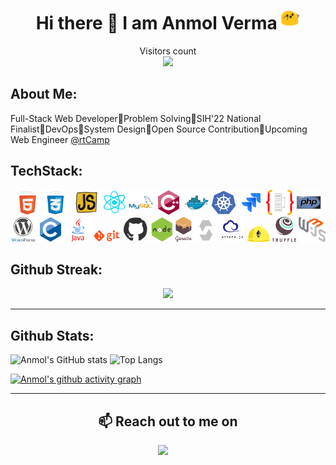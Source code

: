 <h1 align="center">Hi there 👋 I am  Anmol Verma  <img src="https://raw.githubusercontent.com/AnmolVerma404/AnmolVerma404/main/gif/happy.gif" width="30"/></h1>
<p align="center"> 
  Visitors count<br>
  <img src="https://profile-counter.glitch.me/AnmolVerma404/count.svg" />
</p>

## **About Me:**

Full-Stack Web Developer🔸Problem Solving🔸SIH'22 National Finalist🔸DevOps🔸System Design🔸Open Source Contribution🔸Upcoming Web Engineer [@rtCamp](https://rtcamp.com/)

## **TechStack:**

<p align="center">
<code><img height="40" src="https://raw.githubusercontent.com/AnmolVerma404/AnmolVerma404/main/gif/html.webp" alt="html"></code>
<code><img height="40" src="https://raw.githubusercontent.com/AnmolVerma404/AnmolVerma404/main/gif/css.webp" alt="css"></code>
<code> <img src="https://raw.githubusercontent.com/AnmolVerma404/AnmolVerma404/main/gif/js.webp" height="40" alt="js"></code>
<code><img height="40" src="https://raw.githubusercontent.com/AnmolVerma404/AnmolVerma404/main/gif/react.webp" alt="react"></code>
<code><img height="40" src="https://raw.githubusercontent.com/AnmolVerma404/AnmolVerma404/57349ace8ef179db36676b6c893c209311d4fd6d/svg/mysql.svg" alt="mysql"></code>
<code><img height="40" src="https://raw.githubusercontent.com/AnmolVerma404/AnmolVerma404/57349ace8ef179db36676b6c893c209311d4fd6d/svg/cpp.svg"  alt="cpp/c++"></code>
<code><img height="40" src="./svg/docker.svg" alt="docker"></code>
<code><img height="40" src="./svg/kubernetes.svg"  alt="kubernetes/k8s"></code>
<code><img height="40" src="./svg/jira.svg" alt="jira"></code>
<code><img height="40" src="./svg/typeorm.svg" alt="typeorm"></code>
<code><img height="40" src="./svg/php.svg" alt="php"></code>
<br>
<code><img height="40" src="./svg/wordpress.svg" alt="wordpress/wp"></code>
<code><img height="40" src="https://raw.githubusercontent.com/AnmolVerma404/AnmolVerma404/57349ace8ef179db36676b6c893c209311d4fd6d/svg/c.svg"  alt="c"></code>
<code><img height="40" src="https://raw.githubusercontent.com/AnmolVerma404/AnmolVerma404/57349ace8ef179db36676b6c893c209311d4fd6d/svg/java.svg" alt="java"></code>
<code><img height="20" src="https://raw.githubusercontent.com/AnmolVerma404/AnmolVerma404/main/gif/git.webp" alt="git"></code>
<code><img height="40" src="https://raw.githubusercontent.com/AnmolVerma404/AnmolVerma404/main/gif/github.webp" alt="github"></code>
<code><img height="40" src="https://raw.githubusercontent.com/AnmolVerma404/AnmolVerma404/main/gif/nodejs.webp" alt="nodejs"></code>
<code><img height="40" src="https://raw.githubusercontent.com/AnmolVerma404/AnmolVerma404/57349ace8ef179db36676b6c893c209311d4fd6d/svg/ganache.svg"  alt="ganache"></code>
<code><img height="37" src="https://raw.githubusercontent.com/AnmolVerma404/AnmolVerma404/main/image/solidity.png" alt="solidity"></code>
<code><img height="40" src="https://raw.githubusercontent.com/AnmolVerma404/AnmolVerma404/main/image/ethersjs.png" alt="ethersjs"></code>
<code><img height="25" src="https://raw.githubusercontent.com/AnmolVerma404/AnmolVerma404/main/image/hardhat.png" alt="hardhat"></code>
<code><img height="40" src="https://raw.githubusercontent.com/AnmolVerma404/AnmolVerma404/main/image/truffle.png" alt="truffle"></code>
<code><img height="40" src="https://raw.githubusercontent.com/AnmolVerma404/AnmolVerma404/main/image/web3.png" alt="web3"></code>
</p>

## **Github Streak:**

<p align = "center">
  <img src = "https://streak-stats.demolab.com?user=AnmolVerma404&theme=dark">
</p>

---

## **Github Stats:**

<p align="center">
  
  ![Anmol's GitHub stats](https://github-readme-stats.vercel.app/api?username=AnmolVerma404&count_private=true&show_icons=true&theme=vision-friendly-dark&line_height=40)
  ![Top Langs](https://github-readme-stats.vercel.app/api/top-langs/?username=AnmolVerma404&hide=html,css&theme=vision-friendly-dark&count_private=true&line_height=40)

</p>
<p align = "center">
  
[![Anmol's github activity graph](https://github-readme-activity-graph.vercel.app/graph?username=anmolverma404&bg_color=000000&color=fa7900&line=fb8c1d&point=fb3b02&area=true&hide_border=true)](https://github.com/ashutosh00710/github-readme-activity-graph)
  
</p>

---

 <h2 align="center">📫 Reach out to me on</h2>
<p align="center">
    <a target="_blank"href="https://www.linkedin.com/in/anmol-verma-205182205/"><img src="https://img.shields.io/badge/linkedin-%230077B5.svg?&style=for-the-badge&logo=linkedin&logoColor=white" /></a>&nbsp;&nbsp;&nbsp;&nbsp;
</p>
